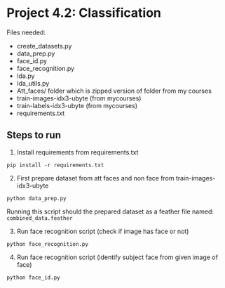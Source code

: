 # Project 4.2: Classification

Files needed:

- create_datasets.py
- data_prep.py
- face_id.py
- face_recognition.py
- lda.py
- lda_utils.py
- Att_faces/ folder which is zipped version of folder from my courses
- train-images-idx3-ubyte (from mycourses)
- train-labels-idx3-ubyte (from mycourses)
- requirements.txt

## Steps to run

1. Install requirements from requirements.txt

`pip install -r requirements.txt`

2. First prepare dataset from att faces and non face from
   train-images-idx3-ubyte

`python data_prep.py`

Running this script should the prepared dataset as a feather file named: `combined_data.feather`

3. Run face recognition script (check if image has face or not)

`python face_recognition.py`

4. Run face recognition script (identify subject face from given image of face)

`python face_id.py`
